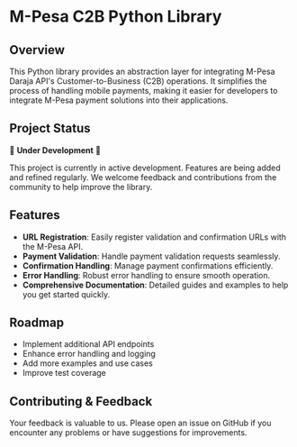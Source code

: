 # M-Pesa C2B Python Library

## Overview

This Python library provides an abstraction layer for integrating M-Pesa Daraja API's Customer-to-Business (C2B) operations. It simplifies the process of handling mobile payments, making it easier for developers to integrate M-Pesa payment solutions into their applications.

## Project Status

🚧 **Under Development** 🚧

This project is currently in active development. Features are being added and refined regularly. We welcome feedback and contributions from the community to help improve the library.

## Features

- **URL Registration**: Easily register validation and confirmation URLs with the M-Pesa API.
- **Payment Validation**: Handle payment validation requests seamlessly.
- **Confirmation Handling**: Manage payment confirmations efficiently.
- **Error Handling**: Robust error handling to ensure smooth operation.
- **Comprehensive Documentation**: Detailed guides and examples to help you get started quickly.

## Roadmap

- Implement additional API endpoints
- Enhance error handling and logging
- Add more examples and use cases
- Improve test coverage

## Contributing & Feedback

Your feedback is valuable to us. Please open an issue on GitHub if you encounter any problems or have suggestions for improvements.
